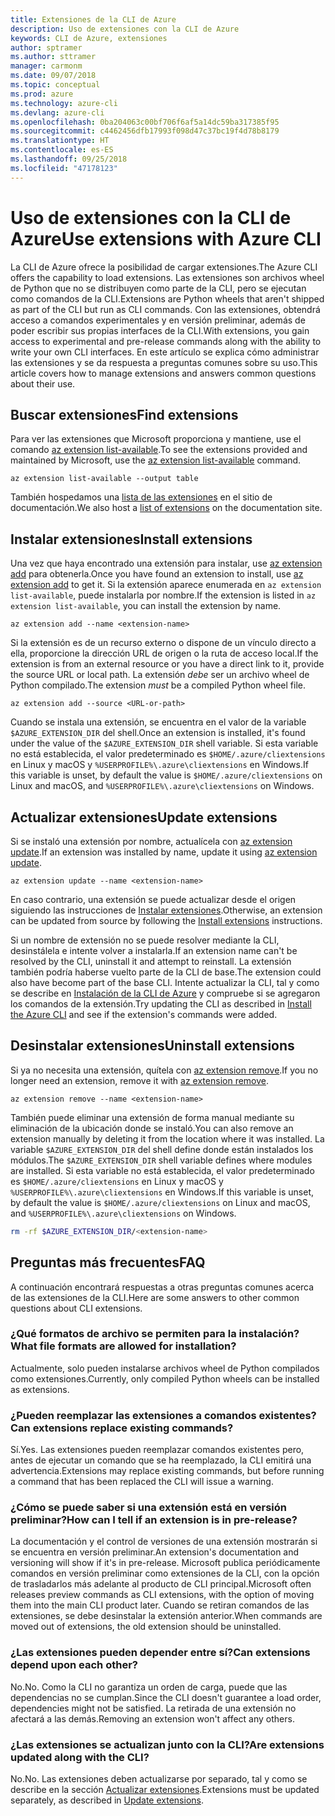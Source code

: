 ```yaml
---
title: Extensiones de la CLI de Azure
description: Uso de extensiones con la CLI de Azure
keywords: CLI de Azure, extensiones
author: sptramer
ms.author: sttramer
manager: carmonm
ms.date: 09/07/2018
ms.topic: conceptual
ms.prod: azure
ms.technology: azure-cli
ms.devlang: azure-cli
ms.openlocfilehash: 0ba204063c00bf706f6af5a14dc59ba317385f95
ms.sourcegitcommit: c4462456dfb17993f098d47c37bc19f4d78b8179
ms.translationtype: HT
ms.contentlocale: es-ES
ms.lasthandoff: 09/25/2018
ms.locfileid: "47178123"
---
```

# <a name="use-extensions-with-azure-cli"></a><span data-ttu-id="3b6d3-104">Uso de extensiones con la CLI de Azure</span><span class="sxs-lookup"><span data-stu-id="3b6d3-104">Use extensions with Azure CLI</span></span> 

<span data-ttu-id="3b6d3-105">La CLI de Azure ofrece la posibilidad de cargar extensiones.</span><span class="sxs-lookup"><span data-stu-id="3b6d3-105">The Azure CLI offers the capability to load extensions.</span></span> <span data-ttu-id="3b6d3-106">Las extensiones son archivos wheel de Python que no se distribuyen como parte de la CLI, pero se ejecutan como comandos de la CLI.</span><span class="sxs-lookup"><span data-stu-id="3b6d3-106">Extensions are Python wheels that aren't shipped as part of the CLI but run as CLI commands.</span></span>
<span data-ttu-id="3b6d3-107">Con las extensiones, obtendrá acceso a comandos experimentales y en versión preliminar, además de poder escribir sus propias interfaces de la CLI.</span><span class="sxs-lookup"><span data-stu-id="3b6d3-107">With extensions, you gain access to experimental and pre-release commands along with the ability to write your own CLI interfaces.</span></span> <span data-ttu-id="3b6d3-108">En este artículo se explica cómo administrar las extensiones y se da respuesta a preguntas comunes sobre su uso.</span><span class="sxs-lookup"><span data-stu-id="3b6d3-108">This article covers how to manage extensions and answers common questions about their use.</span></span>

## <a name="find-extensions"></a><span data-ttu-id="3b6d3-109">Buscar extensiones</span><span class="sxs-lookup"><span data-stu-id="3b6d3-109">Find extensions</span></span>

<span data-ttu-id="3b6d3-110">Para ver las extensiones que Microsoft proporciona y mantiene, use el comando [az extension list-available](/cli/azure/extension#az-extension-list-available).</span><span class="sxs-lookup"><span data-stu-id="3b6d3-110">To see the extensions provided and maintained by Microsoft, use the [az extension list-available](/cli/azure/extension#az-extension-list-available) command.</span></span>

```azurecli-interactive
az extension list-available --output table
```

<span data-ttu-id="3b6d3-111">También hospedamos una [lista de las extensiones](azure-cli-extensions-list.md) en el sitio de documentación.</span><span class="sxs-lookup"><span data-stu-id="3b6d3-111">We also host a [list of extensions](azure-cli-extensions-list.md) on the documentation site.</span></span>

## <a name="install-extensions"></a><span data-ttu-id="3b6d3-112">Instalar extensiones</span><span class="sxs-lookup"><span data-stu-id="3b6d3-112">Install extensions</span></span>

<span data-ttu-id="3b6d3-113">Una vez que haya encontrado una extensión para instalar, use [az extension add](https://docs.microsoft.com/cli/azure/extension#az-extension-add) para obtenerla.</span><span class="sxs-lookup"><span data-stu-id="3b6d3-113">Once you have found an extension to install, use [az extension add](https://docs.microsoft.com/cli/azure/extension#az-extension-add) to get it.</span></span> <span data-ttu-id="3b6d3-114">Si la extensión aparece enumerada en `az extension list-available`, puede instalarla por nombre.</span><span class="sxs-lookup"><span data-stu-id="3b6d3-114">If the extension is listed in `az extension list-available`, you can install the extension by name.</span></span>

```azurecli-interactive
az extension add --name <extension-name>
```

<span data-ttu-id="3b6d3-115">Si la extensión es de un recurso externo o dispone de un vínculo directo a ella, proporcione la dirección URL de origen o la ruta de acceso local.</span><span class="sxs-lookup"><span data-stu-id="3b6d3-115">If the extension is from an external resource or you have a direct link to it, provide the source URL or local path.</span></span> <span data-ttu-id="3b6d3-116">La extensión _debe_ ser un archivo wheel de Python compilado.</span><span class="sxs-lookup"><span data-stu-id="3b6d3-116">The extension _must_ be a compiled Python wheel file.</span></span>

```azurecli-interactive
az extension add --source <URL-or-path>
```

<span data-ttu-id="3b6d3-117">Cuando se instala una extensión, se encuentra en el valor de la variable `$AZURE_EXTENSION_DIR` del shell.</span><span class="sxs-lookup"><span data-stu-id="3b6d3-117">Once an extension is installed, it's found under the value of the `$AZURE_EXTENSION_DIR` shell variable.</span></span> <span data-ttu-id="3b6d3-118">Si esta variable no está establecida, el valor predeterminado es `$HOME/.azure/cliextensions` en Linux y macOS y `%USERPROFILE%\.azure\cliextensions` en Windows.</span><span class="sxs-lookup"><span data-stu-id="3b6d3-118">If this variable is unset, by default the value is `$HOME/.azure/cliextensions` on Linux and macOS, and `%USERPROFILE%\.azure\cliextensions` on Windows.</span></span>

## <a name="update-extensions"></a><span data-ttu-id="3b6d3-119">Actualizar extensiones</span><span class="sxs-lookup"><span data-stu-id="3b6d3-119">Update extensions</span></span>

<span data-ttu-id="3b6d3-120">Si se instaló una extensión por nombre, actualícela con [az extension update](https://docs.microsoft.com/cli/azure/extension#az-extension-update).</span><span class="sxs-lookup"><span data-stu-id="3b6d3-120">If an extension was installed by name, update it using [az extension update](https://docs.microsoft.com/cli/azure/extension#az-extension-update).</span></span>

```azurecli-interactive
az extension update --name <extension-name>
```

<span data-ttu-id="3b6d3-121">En caso contrario, una extensión se puede actualizar desde el origen siguiendo las instrucciones de [Instalar extensiones](#install-extensions).</span><span class="sxs-lookup"><span data-stu-id="3b6d3-121">Otherwise, an extension can be updated from source by following the [Install extensions](#install-extensions) instructions.</span></span>

<span data-ttu-id="3b6d3-122">Si un nombre de extensión no se puede resolver mediante la CLI, desinstálela e intente volver a instalarla.</span><span class="sxs-lookup"><span data-stu-id="3b6d3-122">If an extension name can't be resolved by the CLI, uninstall it and attempt to reinstall.</span></span> <span data-ttu-id="3b6d3-123">La extensión también podría haberse vuelto parte de la CLI de base.</span><span class="sxs-lookup"><span data-stu-id="3b6d3-123">The extension could also have become part of the base CLI.</span></span>
<span data-ttu-id="3b6d3-124">Intente actualizar la CLI, tal y como se describe en [Instalación de la CLI de Azure](install-azure-cli.md) y compruebe si se agregaron los comandos de la extensión.</span><span class="sxs-lookup"><span data-stu-id="3b6d3-124">Try updating the CLI as described in [Install the Azure CLI](install-azure-cli.md) and see if the extension's commands were added.</span></span>

## <a name="uninstall-extensions"></a><span data-ttu-id="3b6d3-125">Desinstalar extensiones</span><span class="sxs-lookup"><span data-stu-id="3b6d3-125">Uninstall extensions</span></span>

<span data-ttu-id="3b6d3-126">Si ya no necesita una extensión, quítela con [az extension remove](https://docs.microsoft.com/cli/azure/extension#az-extension-remove).</span><span class="sxs-lookup"><span data-stu-id="3b6d3-126">If you no longer need an extension, remove it with [az extension remove](https://docs.microsoft.com/cli/azure/extension#az-extension-remove).</span></span>

```azurecli-interactive
az extension remove --name <extension-name>
```

<span data-ttu-id="3b6d3-127">También puede eliminar una extensión de forma manual mediante su eliminación de la ubicación donde se instaló.</span><span class="sxs-lookup"><span data-stu-id="3b6d3-127">You can also remove an extension manually by deleting it from the location where it was installed.</span></span> <span data-ttu-id="3b6d3-128">La variable `$AZURE_EXTENSION_DIR` del shell define donde están instalados los módulos.</span><span class="sxs-lookup"><span data-stu-id="3b6d3-128">The `$AZURE_EXTENSION_DIR` shell variable defines where modules are installed.</span></span>
<span data-ttu-id="3b6d3-129">Si esta variable no está establecida, el valor predeterminado es `$HOME/.azure/cliextensions` en Linux y macOS y `%USERPROFILE%\.azure\cliextensions` en Windows.</span><span class="sxs-lookup"><span data-stu-id="3b6d3-129">If this variable is unset, by default the value is `$HOME/.azure/cliextensions` on Linux and macOS, and `%USERPROFILE%\.azure\cliextensions` on Windows.</span></span>

```bash
rm -rf $AZURE_EXTENSION_DIR/<extension-name>
```

## <a name="faq"></a><span data-ttu-id="3b6d3-130">Preguntas más frecuentes</span><span class="sxs-lookup"><span data-stu-id="3b6d3-130">FAQ</span></span>

<span data-ttu-id="3b6d3-131">A continuación encontrará respuestas a otras preguntas comunes acerca de las extensiones de la CLI.</span><span class="sxs-lookup"><span data-stu-id="3b6d3-131">Here are some answers to other common questions about CLI extensions.</span></span>

### <a name="what-file-formats-are-allowed-for-installation"></a><span data-ttu-id="3b6d3-132">¿Qué formatos de archivo se permiten para la instalación?</span><span class="sxs-lookup"><span data-stu-id="3b6d3-132">What file formats are allowed for installation?</span></span>

<span data-ttu-id="3b6d3-133">Actualmente, solo pueden instalarse archivos wheel de Python compilados como extensiones.</span><span class="sxs-lookup"><span data-stu-id="3b6d3-133">Currently, only compiled Python wheels can be installed as extensions.</span></span>

### <a name="can-extensions-replace-existing-commands"></a><span data-ttu-id="3b6d3-134">¿Pueden reemplazar las extensiones a comandos existentes?</span><span class="sxs-lookup"><span data-stu-id="3b6d3-134">Can extensions replace existing commands?</span></span>

<span data-ttu-id="3b6d3-135">Sí.</span><span class="sxs-lookup"><span data-stu-id="3b6d3-135">Yes.</span></span> <span data-ttu-id="3b6d3-136">Las extensiones pueden reemplazar comandos existentes pero, antes de ejecutar un comando que se ha reemplazado, la CLI emitirá una advertencia.</span><span class="sxs-lookup"><span data-stu-id="3b6d3-136">Extensions may replace existing commands, but before running a command that has been replaced the CLI will issue a warning.</span></span>

### <a name="how-can-i-tell-if-an-extension-is-in-pre-release"></a><span data-ttu-id="3b6d3-137">¿Cómo se puede saber si una extensión está en versión preliminar?</span><span class="sxs-lookup"><span data-stu-id="3b6d3-137">How can I tell if an extension is in pre-release?</span></span>

<span data-ttu-id="3b6d3-138">La documentación y el control de versiones de una extensión mostrarán si se encuentra en versión preliminar.</span><span class="sxs-lookup"><span data-stu-id="3b6d3-138">An extension's documentation and versioning will show if it's in pre-release.</span></span> <span data-ttu-id="3b6d3-139">Microsoft publica periódicamente comandos en versión preliminar como extensiones de la CLI, con la opción de trasladarlos más adelante al producto de CLI principal.</span><span class="sxs-lookup"><span data-stu-id="3b6d3-139">Microsoft often releases preview commands as CLI extensions, with the option of moving them into the main CLI product later.</span></span> <span data-ttu-id="3b6d3-140">Cuando se retiran comandos de las extensiones, se debe desinstalar la extensión anterior.</span><span class="sxs-lookup"><span data-stu-id="3b6d3-140">When commands are moved out of extensions, the old extension should be uninstalled.</span></span> 

### <a name="can-extensions-depend-upon-each-other"></a><span data-ttu-id="3b6d3-141">¿Las extensiones pueden depender entre sí?</span><span class="sxs-lookup"><span data-stu-id="3b6d3-141">Can extensions depend upon each other?</span></span>

<span data-ttu-id="3b6d3-142">No.</span><span class="sxs-lookup"><span data-stu-id="3b6d3-142">No.</span></span> <span data-ttu-id="3b6d3-143">Como la CLI no garantiza un orden de carga, puede que las dependencias no se cumplan.</span><span class="sxs-lookup"><span data-stu-id="3b6d3-143">Since the CLI doesn't guarantee a load order, dependencies might not be satisfied.</span></span> <span data-ttu-id="3b6d3-144">La retirada de una extensión no afectará a las demás.</span><span class="sxs-lookup"><span data-stu-id="3b6d3-144">Removing an extension won't affect any others.</span></span>

### <a name="are-extensions-updated-along-with-the-cli"></a><span data-ttu-id="3b6d3-145">¿Las extensiones se actualizan junto con la CLI?</span><span class="sxs-lookup"><span data-stu-id="3b6d3-145">Are extensions updated along with the CLI?</span></span>

<span data-ttu-id="3b6d3-146">No.</span><span class="sxs-lookup"><span data-stu-id="3b6d3-146">No.</span></span> <span data-ttu-id="3b6d3-147">Las extensiones deben actualizarse por separado, tal y como se describe en la sección [Actualizar extensiones](#update-extensions).</span><span class="sxs-lookup"><span data-stu-id="3b6d3-147">Extensions must be updated separately, as described in [Update extensions](#update-extensions).</span></span>

